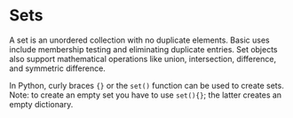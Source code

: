 # Sets

<p>  A set is an unordered collection with no duplicate elements. Basic uses include membership testing and eliminating duplicate entries. Set objects also support mathematical operations like union, intersection, difference, and symmetric difference. </p> 

<p> In Python, curly braces <code>{}</code> or the <code>set()</code> function can be used to create sets. Note: to create an empty set you have to use <code>set()</code, not <code>{}</code>; the latter creates an empty dictionary.</p>
